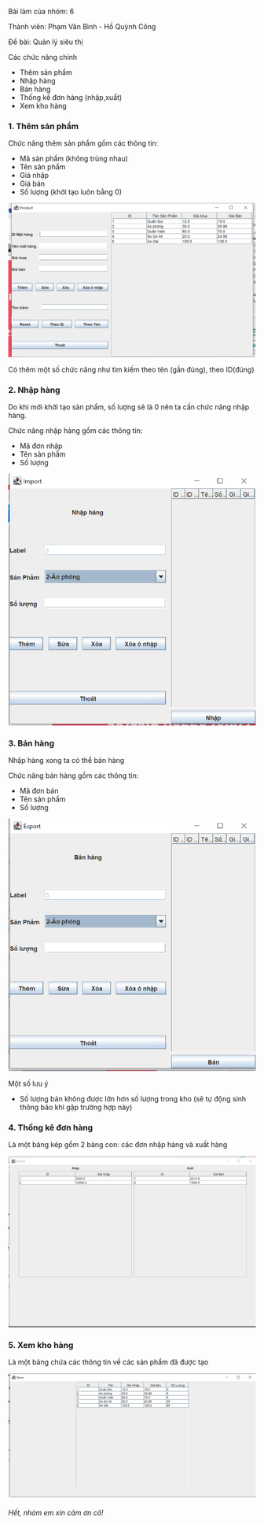Bài làm của nhóm: 6
<p>Thành viên: Phạm Văn Bình - Hồ Quỳnh Công</p>
<p>Đề bài: Quản lý siêu thị</p>
<p>Các chức năng chính</p>
<ul>
    <li>Thêm sản phẩm</li>
    <li>Nhập hàng</li>
    <li>Bán hàng</li>
    <li>Thống kê đơn hàng (nhập,xuất)</li>
    <li>Xem kho hàng</li>
</ul>

<h3>1. Thêm sản phẩm</h3>
<p>Chức năng thêm sản phẩm gồm các thông tin:</p>
<ul>
    <li>Mã sản phẩm (không trùng nhau)</li>
    <li>Tên sản phẩm</li>
    <li>Giá nhập</li>
    <li>Giá bán</li>
    <li>Số lượng (khởi tạo luôn bằng 0)</li>
</ul>
<img src="https://github.com/binhphamvan17/supermarket/blob/main/src/main/java/asset/Capture.PNG"/>
<p>Có thêm một số chức năng như tìm kiếm theo tên (gần đúng), theo ID(đúng)
</p>

<h3>2. Nhập hàng</h3>
Do khi mới khởi tạo sản phẩm, số lượng sẽ là 0 nên ta cần chức năng nhập hàng.
<p>Chức năng nhập hàng gồm các thông tin:</p>
<ul>
    <li>Mã đơn nhập</li>
    <li>Tên sản phẩm</li>
    <li>Số lượng</li>
</ul>
<img src="https://github.com/binhphamvan17/supermarket/blob/main/src/main/java/asset/Capture1.PNG"/>

<h3>3. Bán hàng</h3>
<p>Nhập hàng xong ta có thể bán hàng</p>
<p>Chức năng bán hàng gồm các thông tin:</p>
<ul>
    <li>Mã đơn bán</li>
    <li>Tên sản phẩm</li>
    <li>Số lượng</li>
</ul>
<img src="https://github.com/binhphamvan17/supermarket/blob/main/src/main/java/asset/Capture2.PNG"/>
<p>Một số lưu ý</p>
<ul>
    <li>Số lượng bán không được lớn hơn số lượng trong kho (sẽ tự động sinh thông báo khi gặp trường hợp này)</li>
</ul>

<h3>4. Thống kê đơn hàng</h3>
<p>Là một bảng kép gồm 2 bảng con: các đơn nhập hàng và xuất hàng</p>
<img src="https://github.com/binhphamvan17/supermarket/blob/main/src/main/java/asset/Capture3.PNG"/>

<h3>5. Xem kho hàng</h3>
<p>Là một bảng chứa các thông tin về các sản phẩm đã được tạo</p>
<img src="https://github.com/binhphamvan17/supermarket/blob/main/src/main/java/asset/Capture4.PNG"/>


<h6>Hết, nhóm em xin cảm ơn cô!</h6>
